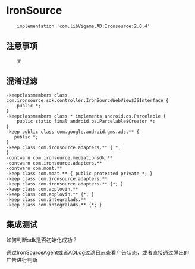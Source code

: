 # IronSource

```text
    implementation 'com.libVigame.AD:Ironsource:2.0.4'
```

## 注意事项

```text
    无
```

## 混淆过滤

```text
-keepclassmembers class com.ironsource.sdk.controller.IronSourceWebView$JSInterface {
    public *;
}
-keepclassmembers class * implements android.os.Parcelable {
    public static final android.os.Parcelable$Creator *;
}
-keep public class com.google.android.gms.ads.** {
   public *;
}
-keep class com.ironsource.adapters.** { *;
}
-dontwarn com.ironsource.mediationsdk.**
-dontwarn com.ironsource.adapters.**
-dontwarn com.moat.**
-keep class com.moat.** { public protected private *; }
-keep class com.ironsource.adapters.**
-keep class com.ironsource.adapters.** {*; }
-keep class com.applovin.**
-keep class com.applovin.** {*; }
-keep class com.integralads.**
-keep class com.integralads.** {*; }
```

## 集成测试

如何判断sdk是否初始化成功？

通过IronSourceAgent或者ADLog过滤日志查看广告状态，或者直接通过弹出的广告进行判断


